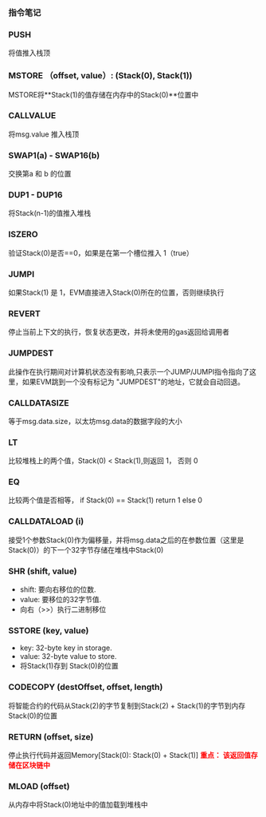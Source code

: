 ### 指令笔记

### PUSH 
将值推入栈顶

### MSTORE （offset, value）: (Stack(0), Stack(1))

MSTORE将**Stack(1)的值存储在内存中的Stack(0)**位置中

### CALLVALUE

将msg.value 推入栈顶

### SWAP1(a) - SWAP16(b)
交换第a 和 b 的位置

### DUP1 - DUP16 

将Stack(n-1)的值推入堆栈

### ISZERO
验证Stack(0)是否==0，如果是在第一个槽位推入 1（true）

### JUMPI

如果Stack(1) 是 1，EVM直接进入Stack(0)所在的位置，否则继续执行

### REVERT

停止当前上下文的执行，恢复状态更改，并将未使用的gas返回给调用者

### JUMPDEST

此操作在执行期间对计算机状态没有影响,只表示一个JUMP/JUMPI指令指向了这里，如果EVM跳到一个没有标记为 "JUMPDEST"的地址，它就会自动回退。


### CALLDATASIZE
等于msg.data.size，以太坊msg.data的数据字段的大小

### LT
比较堆栈上的两个值，Stack(0) < Stack(1),则返回 1， 否则 0

### EQ
比较两个值是否相等， if Stack(0) == Stack(1) return 1 else 0


### CALLDATALOAD (i)

接受1个参数Stack(0)作为偏移量，并将msg.data之后的在参数位置（这里是Stack(0)）的下一个32字节存储在堆栈中Stack(0)

### SHR (shift, value)

- shift: 要向右移位的位数.
- value: 要移位的32字节值.
- 向右（>>）执行二进制移位

### SSTORE (key, value)

- key: 32-byte key in storage.
- value: 32-byte value to store.
- 将Stack(1)存到 Stack(0)的位置

### CODECOPY (destOffset, offset, length)

将智能合约的代码从Stack(2)的字节复制到Stack(2) + Stack(1)的字节到内存 Stack(0)的位置


### RETURN (offset, size)

停止执行代码并返回Memory[Stack(0): Stack(0) + Stack(1)] <font color=#FF000> **重点： 该返回值存储在区块链中** </font>

### MLOAD (offset)

从内存中将Stack(0)地址中的值加载到堆栈中



